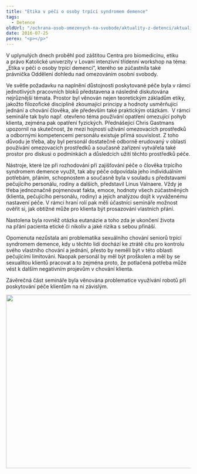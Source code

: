 ```yaml
---
title: "Etika v péči o osoby trpící syndromem demence"
tags:
  - Detence
oldUrl: "/ochrana-osob-omezenych-na-svobode/aktuality-z-detenci/aktuality-z-detenci-2016/etika-v-peci-o-osoby-trpici-syndromem-demence/"
date: 2016-07-25
perex: "<p></p>"
---
```


<!-- imported from the old website -->

<p>V uplynulých dnech proběhl pod záštitou Centra pro biomedicínu, etiku a právo Katolické univerzity v Lovani intenzivní třídenní workshop na téma:  „Etika v péči o osoby trpící demencí“, kterého se zúčastnila také právnička Oddělení dohledu nad omezováním osobní svobody. </p> <p>Ve světle požadavku na naplnění důstojnosti poskytované péče byla v rámci jednotlivých pracovních bloků představena a následně diskutována nejrůznější témata. Prostor byl věnován nejen teoretickým základům etiky, jakožto filozofické disciplíně zkoumající principy a hodnoty usměrňující jednání a chování člověka, ale především také praktickým otázkám.  V rámci semináře tak bylo např. otevřeno téma používání opatření omezující pohyb klienta, zejména pak opatření fyzických. Přednášející Chris Gastmans upozornil na skutečnost, že mezi hojností užívání omezovacích prostředků a odbornými kompetencemi personálu existuje přímá souvislost. Z toho důvodu je třeba, aby byl personál dostatečně odborně erudovaný v oblasti používání omezovacích prostředků a současně zařízení vytvářela také prostor pro diskusi o podmínkách a důsledcích užití těchto prostředků péče. </p> <p>Nástroje, které lze při rozhodování při zajišťování péče o člověka trpícího syndromem demence využít, tak aby péče odpovídala jeho individuálním potřebám, přáním, schopnostem a současně byla v souladu s představami pečujícího personálu, rodiny a dalších, představil Linus Valnaere. Vždy je třeba jednoznačně pojmenovat fakta, emoce, hodnoty všech zúčastněných (klienta, pečujícího personálu, rodiny) a jejich analýzou dojít k vyváženému nastavení péče. V rámci hraní rolí pak měli účastníci semináře možnost ověřit si, jak obtížné může pro klienta být prosazování vlastních přání.</p> <p>Nastolena byla rovněž otázka eutanázie a toho zda je ukončení života na přání pacienta etické či nikoliv a jaké rizika s sebou přináší.</p> <p>Opomenuta nezůstala ani problematika sexuálního chování seniorů trpící syndromem demence, kdy u těchto lidí dochází ke ztrátě citu pro kontrolu svého vlastního chování a jednání, přesto by neměli být v této oblasti pečujícími limitováni. Naopak personál by měl být proškolen a měl by se sexualitou klientů pracovat a to zejména proto, že potlačená potřeba může vést k dalším negativním projevům v chování klienta.</p><p> Závěrečná část semináře byla věnována problematice využívání robotů při poskytování péče klientům na ní závislým.</p><p><img src="https://www.ochrance.cz/uploads/RTEmagicC_lovan.jpg.jpg" width="632" height="474" alt="" /></p>
